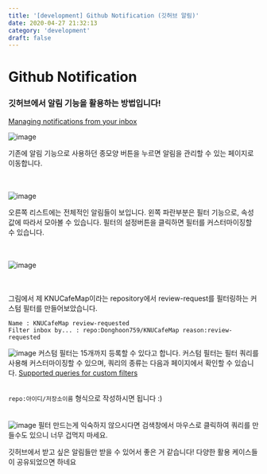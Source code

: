 ```yaml
---
title: '[development] Github Notification (깃허브 알림)'
date: 2020-04-27 21:32:13
category: 'development'
draft: false
---
```


# Github Notification
### 깃허브에서 알림 기능을 활용하는 방법입니다!

[Managing notifications from your inbox](https://help.github.com/en/github/managing-subscriptions-and-notifications-on-github/managing-notifications-from-your-inbox#supported-queries-for-custom-filters)

![image](https://user-images.githubusercontent.com/32301380/80373073-7a51a400-88cf-11ea-98ba-b6def5408142.png)

기존에 알림 기능으로 사용하던 종모양 버튼을 누르면 알림을 관리할 수 있는 페이지로 이동합니다.
<br><br><br>

![image](https://user-images.githubusercontent.com/32301380/80373409-ff3cbd80-88cf-11ea-92da-5931dd34fc60.png)

오른쪽 리스트에는 전체적인 알림들이 보입니다.
왼쪽 파란부분은 필터 기능으로, 속성값에 따라서 모아볼 수 있습니다. 필터의 설정버튼을 클릭하면 필터를 커스터마이징할 수 있습니다.
<br><br><br>

![image](https://user-images.githubusercontent.com/32301380/80373611-462ab300-88d0-11ea-9bbf-d81492f1322d.png)
<br><br><br>

그림에서 제 KNUCafeMap이라는 repository에서 review-request를 필터링하는 커스텀 필터를 만들어보았습니다.
```
Name : KNUCafeMap review-requested
Filter inbox by... : repo:Donghoon759/KNUCafeMap reason:review-requested
```
![image](https://user-images.githubusercontent.com/32301380/80374193-3fe90680-88d1-11ea-83a2-27420527aeaf.png)
커스텀 필터는 15개까지 등록할 수 있다고 합니다.
커스텀 필터는 필터 쿼리를 사용해 커스터마이징할 수 있으며, 쿼리의 종류는 다음과 페이지에서 확인할 수 있습니다. [Supported queries for custom filters](https://help.github.com/en/github/managing-subscriptions-and-notifications-on-github/managing-notifications-from-your-inbox#supported-queries-for-custom-filters)<br><br>

`repo:아이디/저장소이름` 형식으로 작성하시면 됩니다 :)
<br><br><br>
![image](https://user-images.githubusercontent.com/32301380/80374265-63ac4c80-88d1-11ea-8d73-3548a00a115c.png)
필터 만드는게 익숙하지 않으시다면 검색창에서 마우스로 클릭하여 쿼리를 만들수도 있으니 너무 겁먹지 마세요.

깃허브에서 받고 싶은 알림들만 받을 수 있어서 좋은 거 같습니다! 다양한 활용 케이스들이 공유되었으면 하네요